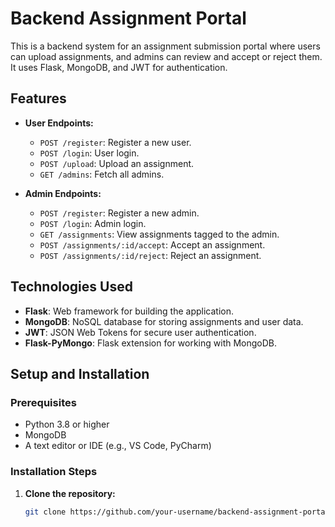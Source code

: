 # Backend Assignment Portal

This is a backend system for an assignment submission portal where users can upload assignments, and admins can review and accept or reject them. It uses Flask, MongoDB, and JWT for authentication.

## Features

- **User Endpoints:**

  - `POST /register`: Register a new user.
  - `POST /login`: User login.
  - `POST /upload`: Upload an assignment.
  - `GET /admins`: Fetch all admins.

- **Admin Endpoints:**
  - `POST /register`: Register a new admin.
  - `POST /login`: Admin login.
  - `GET /assignments`: View assignments tagged to the admin.
  - `POST /assignments/:id/accept`: Accept an assignment.
  - `POST /assignments/:id/reject`: Reject an assignment.

## Technologies Used

- **Flask**: Web framework for building the application.
- **MongoDB**: NoSQL database for storing assignments and user data.
- **JWT**: JSON Web Tokens for secure user authentication.
- **Flask-PyMongo**: Flask extension for working with MongoDB.

## Setup and Installation

### Prerequisites

- Python 3.8 or higher
- MongoDB
- A text editor or IDE (e.g., VS Code, PyCharm)

### Installation Steps

1. **Clone the repository:**
   ```bash
   git clone https://github.com/your-username/backend-assignment-portal.git
   ```
